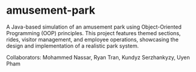 # amusement-park
A Java-based simulation of an amusement park using Object-Oriented Programming (OOP) principles. This project features themed sections, rides, visitor management, and employee operations, showcasing the design and implementation of a realistic park system.

Collaborators:
Mohammed Nassar, Ryan Tran, Kundyz Serzhankyzy, Uyen Pham
